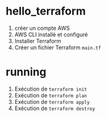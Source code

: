 # hello_terraform
1. créer un compte AWS
2. AWS CLI installé et configuré
3. Installer Terraform
4. Créer un fichier Terraform ```main.tf```

# running
1. Exécution de  ```terraform init``` 
2. Exécution de  ```terraform plan``` 
3. Exécution de  ```terraform apply```
4. Exécution de  ```terraform destroy```

